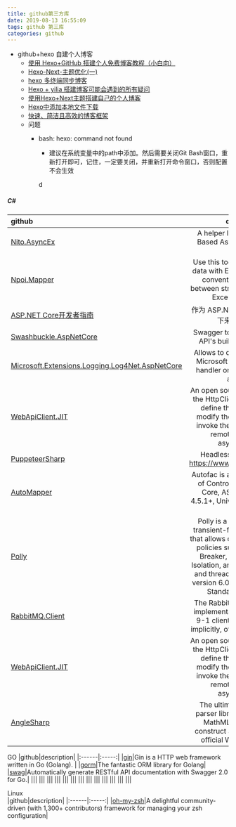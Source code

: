 ```yaml
---
title: github第三方库
date: 2019-08-13 16:55:09
tags: github 第三库
categories: github
---
```


- github+hexo 自建个人博客
    - [使用 Hexo+GitHub 搭建个人免费博客教程（小白向）](https://zhuanlan.zhihu.com/p/60578464)
    - [Hexo-Next-主题优化(一)](https://www.jianshu.com/p/3ff20be8574c)
    - [hexo 多终端同步博客](https://www.jianshu.com/p/1ae341483683?utm_campaign=hugo&utm_medium=reader_share&utm_content=note&utm_source=weixin-friends)
    - [Hexo + yilia 搭建博客可能会遇到的所有疑问](http://www.54tianzhisheng.cn/2017/12/18/hexo-yilia/)
    - [使用Hexo+Next主题搭建自己的个人博客](https://www.jianshu.com/p/a9e0b95f57a5)
    - [Hexo中添加本地文件下载](https://esbi.com.cn/2018/04/07/Hexo%E4%B8%AD%E6%B7%BB%E5%8A%A0%E6%9C%AC%E5%9C%B0%E6%96%87%E4%BB%B6%E4%B8%8B%E8%BD%BD/)
    - [快速、简洁且高效的博客框架](https://hexo.io/zh-cn/docs/commands.html)
    - 问题
        - bash: hexo: command not found
            - 建议在系统变量中的path中添加。然后需要关闭Git Bash窗口，重新打开即可，记住，一定要关闭，并重新打开命令窗口，否则配置不会生效
        
            d

##### C#
|github|description|
|:------|:-----:|
|[Nito.AsyncEx](https://www.nuget.org/packages/Nito.AsyncEx)|A helper library for the Task-Based Asynchronous Pattern (TAP).|
|[Npoi.Mapper](https://github.com/donnytian/Npoi.Mapper)|Use this tool to import or export data with Excel file. The tool is a convention based mapper between strong typed object and Excel data via NPOI.|
|[ASP.NET Core开发者指南](https://github.com/dot-nethub/AspNetCore-Developer-Roadmap/blob/master/ReadMe.zh-Hans.md)|作为 ASP.NET Core 开发者，我接下来应该学习什么|
|[Swashbuckle.AspNetCore](https://github.com/domaindrivendev/Swashbuckle.AspNetCore)|Swagger tools for documenting API's built on ASP.NET Core|
|[Microsoft.Extensions.Logging.Log4Net.AspNetCore](https://github.com/huorswords/Microsoft.Extensions.Logging.Log4Net.AspNetCore)|Allows to configure Log4net as Microsoft Extensions Logging handler on any ASP.NET Core application|
|[WebApiClient.JIT](https://github.com/dotnetcore/WebApiClient)|An open source project based on the HttpClient. You only need to define the c# interface and modify the related features to invoke the client library of the remote http interface asynchronously.|
|[PuppeteerSharp](https://github.com/kblok/puppeteer-sharp)|Headless Chrome .NET API https://www.puppeteersharp.com|
|[AutoMapper](https://autofac.org/)|Autofac is an addictive Inversion of Control container for .NET Core, ASP.NET Core, .NET 4.5.1+, Universal Windows apps, and more.|
|[Polly](https://github.com/App-vNext/Polly)|Polly is a .NET resilience and transient-fault-handling library that allows developers to express policies such as Retry, Circuit Breaker, Timeout, Bulkhead Isolation, and Fallback in a fluent and thread-safe manner. From version 6.0.1, Polly targets .NET Standard 1.1 and 2.0+.|
|[RabbitMQ.Client](https://www.rabbitmq.com/dotnet.html)|The RabbitMQ .NET client is an implementation of an AMQP 0-9-1 client library for C# (and, implicitly, other .NET languages).|
|[WebApiClient.JIT](https://github.com/dotnetcore/WebApiClient)|An open source project based on the HttpClient. You only need to define the c# interface and modify the related features to invoke the client library of the remote http interface asynchronously.|
|[AngleSharp](https://github.com/AngleSharp/AngleSharp)|The ultimate angle brackets parser library parsing HTML5, MathML, SVG and CSS to construct a DOM based on the official W3C specifications|

<!--more-->

GO
|github|description|
|:------|:-----:|
|[gin](https://github.com/gin-gonic/gin)|Gin is a HTTP web framework written in Go (Golang). |
|[gorm](https://github.com/jinzhu/gorm)|The fantastic ORM library for Golang|
|[swag](https://github.com/swaggo/swag)|Automatically generate RESTful API documentation with Swagger 2.0 for Go.|
|[]()||
|[]()||
|[]()||
|[]()||
|[]()||
|[]()||
|[]()||
|[]()||
|[]()||
|[]()||
|[]()||
|[]()||
|[]()||

Linux  
|github|description|
|:------|:-----:|
|[oh-my-zsh](https://github.com/robbyrussell/oh-my-zsh)|A delightful community-driven (with 1,300+ contributors) framework for managing your zsh configuration|

